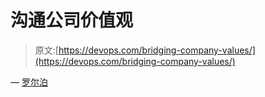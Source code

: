 # 沟通公司价值观

> 原文:[https://devops.com/bridging-company-values/](https://devops.com/bridging-company-values/)

— [罗尔泊](https://devops.com/author/breselman/)
